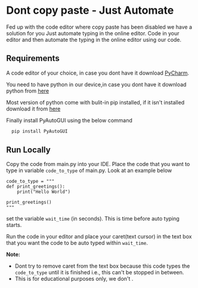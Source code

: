 


# Dont copy paste - Just Automate


Fed up with the code editor where copy paste has been disabled we have a solution for you Just automate typing in the online editor.
Code in your editor and then automate the typing in the online editor using our code.




## Requirements

A code editor of your choice, in case you dont have it download [PyCharm](https://www.jetbrains.com/pycharm/).

You need to have python in our device,in case you dont have it download python from [here](https://www.python.org/downloads/)

Most version of python come with bulit-in pip installed, if it isn't installed download it from [here](https://www.geeksforgeeks.org/download-and-install-pip-latest-version/)  

Finally install PyAutoGUI using the below command

```bash
  pip install PyAutoGUI
```


    
## Run Locally

Copy the code from main.py into your IDE. Place the code that you want to type in variable ```code_to_type``` of main.py. Look at an example below
```
code_to_type = """
def print_greetings():
    print("Hello World")

print_greetings()
"""
```

set the variable ```wait_time``` (in seconds). This is time before auto typing starts.

Run the code in your editor and place your caret(text cursor) in the text box that you want the code to be auto typed within ```wait_time```.



**Note:**
- Dont try to remove caret from the text box because this code types the ```code_to_type``` until it is finished i.e., this can't be stopped in between.
- This is for educational purposes only, we don't .
